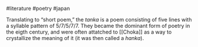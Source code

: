 #literature #poetry #japan 

Translating to “short poem,” the *tanka* is a poem consisting of five lines with a syllable pattern of 5/7/5/7/7. They became the dominant form of poetry in the eigth century, and were often attatched to [[Choka]] as a way to crystallize the meaning of it (it was then called a *hanka*).